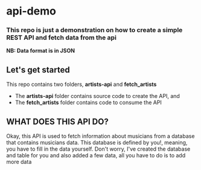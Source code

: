 # api-demo
<h3>This repo is just a demonstration on how to create a simple REST API and fetch data from the api</h3>
<b>NB: Data format is in JSON</b>

<h2>Let's get started</h2>
<p>This repo contains two folders, <b>artists-api</b> and <b>fetch_artists</b></p>
<ul>
  <li>The <b>artists-api</b> folder contains source code to create the API, and</li>
  <li>The <b>fetch_artists</b> folder contains code to consume the API</li>
 </ul>

<h2>WHAT DOES THIS API DO?</h2>
<p>Okay, this API is used to fetch information about musicians from a database that contains musicians data. This database is defined by you!, meaning, you have to fill in the data yourself. Don't worry, I've created the database and table for you and also added a few data, all you have to do is to add more data</p>
